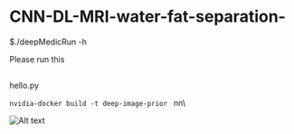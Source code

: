 # CNN-DL-MRI-water-fat-separation-

$./deepMedicRun -h


Please run this
##
hello.py



```nvidia-docker build -t deep-image-prior ```
nn\\

![Alt text](/relative/path/to/img.jpg?raw=true "Optional Title")
